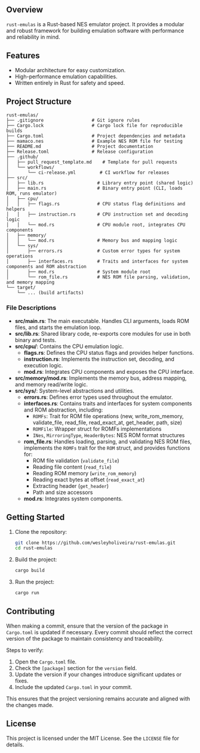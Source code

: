 ## Overview

`rust-emulas` is a Rust-based NES emulator project. It provides a modular and robust framework for building emulation software with performance and reliability in mind.

## Features

- Modular architecture for easy customization.
- High-performance emulation capabilities.
- Written entirely in Rust for safety and speed.

## Project Structure

```
rust-emulas/
├── .gitignore                  # Git ignore rules
├── Cargo.lock                  # Cargo lock file for reproducible builds
├── Cargo.toml                  # Project dependencies and metadata
├── mamaco.nes                  # Example NES ROM file for testing
├── README.md                   # Project documentation
├── Release.toml                # Release configuration
├── .github/
│   ├── pull_request_template.md    # Template for pull requests
│   └── workflows/
│       └── ci-release.yml         # CI workflow for releases
├── src/
│   ├── lib.rs                    # Library entry point (shared logic)
│   ├── main.rs                   # Binary entry point (CLI, loads ROM, runs emulator)
│   ├── cpu/
│   │   ├── flags.rs              # CPU status flag definitions and helpers
│   │   ├── instruction.rs        # CPU instruction set and decoding logic
│   │   └── mod.rs                # CPU module root, integrates CPU components
│   ├── memory/
│   │   └── mod.rs                # Memory bus and mapping logic
│   └── sys/
│       ├── errors.rs             # Custom error types for system operations
│       ├── interfaces.rs         # Traits and interfaces for system components and ROM abstraction
│       ├── mod.rs                # System module root
│       └── rom_file.rs           # NES ROM file parsing, validation, and memory mapping
└── target/
    └── ... (build artifacts)
```

### File Descriptions

- **src/main.rs**: The main executable. Handles CLI arguments, loads ROM files, and starts the emulation loop.
- **src/lib.rs**: Shared library code, re-exports core modules for use in both binary and tests.
- **src/cpu/**: Contains the CPU emulation logic.
  - **flags.rs**: Defines the CPU status flags and provides helper functions.
  - **instruction.rs**: Implements the instruction set, decoding, and execution logic.
  - **mod.rs**: Integrates CPU components and exposes the CPU interface.
- **src/memory/mod.rs**: Implements the memory bus, address mapping, and memory read/write logic.
- **src/sys/**: System-level abstractions and utilities.
  - **errors.rs**: Defines error types used throughout the emulator.
  - **interfaces.rs**: Contains traits and interfaces for system components and ROM abstraction, including:
    - `ROMFs`: Trait for ROM file operations (new, write_rom_memory, validate_file, read_file, read_exact_at, get_header, path, size)
    - `ROMFile`: Wrapper struct for ROMFs implementations
    - `INes`, `MirroringType`, `HeaderBytes`: NES ROM format structures
  - **rom_file.rs**: Handles loading, parsing, and validating NES ROM files, implements the `ROMFs` trait for the `ROM` struct, and provides functions for:
    - ROM file validation (`validate_file`)
    - Reading file content (`read_file`)
    - Reading ROM memory (`write_rom_memory`)
    - Reading exact bytes at offset (`read_exact_at`)
    - Extracting header (`get_header`)
    - Path and size accessors
  - **mod.rs**: Integrates system components.

## Getting Started

1. Clone the repository:
    ```bash
    git clone https://github.com/wesleyholiveira/rust-emulas.git
    cd rust-emulas
    ```

2. Build the project:
    ```bash
    cargo build
    ```

3. Run the project:
    ```bash
    cargo run
    ```

## Contributing

When making a commit, ensure that the version of the package in `Cargo.toml` is updated if necessary. Every commit should reflect the correct version of the package to maintain consistency and traceability.

Steps to verify:
1. Open the `Cargo.toml` file.
2. Check the `[package]` section for the `version` field.
3. Update the version if your changes introduce significant updates or fixes.
4. Include the updated `Cargo.toml` in your commit.

This ensures that the project versioning remains accurate and aligned with the changes made.

## License

This project is licensed under the MIT License. See the `LICENSE` file for details.